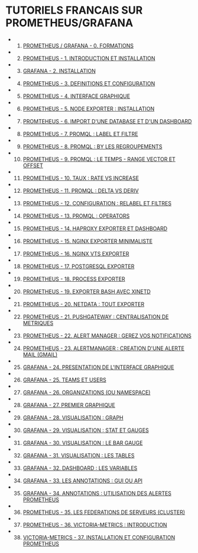 # TUTORIELS FRANCAIS SUR PROMETHEUS/GRAFANA


- 1. [PROMETHEUS / GRAFANA - 0. FORMATIONS](https://www.youtube.com/watch?v=wcTr8Hm7SCQ)
- 2. [PROMETHEUS - 1. INTRODUCTION ET INSTALLATION](https://www.youtube.com/watch?v=ti0YEPZAxMk)
- 3. [GRAFANA - 2. INSTALLATION](https://www.youtube.com/watch?v=ecspEOdtPDc)
- 4. [PROMETHEUS - 3. DEFINITIONS ET CONFIGURATION](https://www.youtube.com/watch?v=ycxQhI0xJb0)
- 5. [PROMETHEUS - 4. INTERFACE GRAPHIQUE](https://www.youtube.com/watch?v=cgtgnKLUabQ)
- 6. [PROMETHEUS - 5. NODE EXPORTER : INSTALLATION](https://www.youtube.com/watch?v=GemiZs4G4vM)
- 7. [PROMTEHEUS - 6. IMPORT D'UNE DATABASE ET D'UN DASHBOARD](https://www.youtube.com/watch?v=iPPTytGM5zE)
- 8. [PROMETHEUS - 7. PROMQL : LABEL ET FILTRE](https://www.youtube.com/watch?v=E9K0RWt1zLw)
- 9. [PROMETHEUS - 8. PROMQL : BY LES REGROUPEMENTS](https://www.youtube.com/watch?v=ImWf1LsycFY)
- 10. [PROMETHEUS - 9. PROMQL : LE TEMPS - RANGE VECTOR ET OFFSET](https://www.youtube.com/watch?v=u1kUJy635JE)
- 11. [PROMETHEUS - 10. TAUX : RATE VS INCREASE](https://www.youtube.com/watch?v=2kahqh28exs)
- 12. [PROMETHEUS - 11. PROMQL : DELTA VS DERIV](https://www.youtube.com/watch?v=b3onfwYxH8E)
- 13. [PROMETHEUS - 12. CONFIGURATION : RELABEL ET FILTRES](https://www.youtube.com/watch?v=kUWzQp0qLes)
- 14. [PROMETHEUS - 13. PROMQL : OPERATORS](https://www.youtube.com/watch?v=JG0pBXiIwpE)
- 15. [PROMETHEUS - 14. HAPROXY EXPORTER ET DASHBOARD](https://www.youtube.com/watch?v=3krW1mZ3IOc)
- 16. [PROMETHEUS - 15. NGINX EXPORTER MINIMALISTE](https://www.youtube.com/watch?v=G7wQEJIB6pA)
- 17. [PROMETHEUS - 16. NGINX VTS EXPORTER](https://www.youtube.com/watch?v=v8clGEy0bFo)
- 18. [PROMETHEUS - 17. POSTGRESQL EXPORTER](https://www.youtube.com/watch?v=XEKy6rUszzE)
- 19. [PROMETHEUS - 18. PROCESS EXPORTER](https://www.youtube.com/watch?v=hAsV9tmis_4)
- 20. [PROMETHEUS - 19. EXPORTER BASH AVEC XINETD](https://www.youtube.com/watch?v=McOvVv9BoRc)
- 21. [PROMETHEUS - 20. NETDATA : TOUT EXPORTER](https://www.youtube.com/watch?v=-BYtt63Eqxs)
- 22. [PROMETHEUS - 21. PUSHGATEWAY : CENTRALISATION DE METRIQUES](https://www.youtube.com/watch?v=Bao-g2k_ZIw)
- 23. [PROMETHEUS - 22. ALERT MANAGER : GEREZ VOS NOTIFICATIONS](https://www.youtube.com/watch?v=8UoGjnTo7jM)
- 24. [PROMETHEUS - 23. ALERTMANAGER : CREATION D'UNE ALERTE MAIL (GMAIL)](https://www.youtube.com/watch?v=b371v8Lc4fI)
- 25. [GRAFANA - 24. PRESENTATION DE L'INTERFACE GRAPHIQUE](https://www.youtube.com/watch?v=4km75nujpfQ)
- 26. [GRAFANA - 25. TEAMS ET USERS](https://www.youtube.com/watch?v=-_bLiqwkv-E)
- 27. [GRAFANA - 26. ORGANIZATIONS (OU NAMESPACE)](https://www.youtube.com/watch?v=xsceVXY-UAg)
- 28. [GRAFANA - 27. PREMIER GRAPHIQUE](https://www.youtube.com/watch?v=ucuV_CIJZ7Q)
- 29. [GRAFANA - 28. VISUALISATION : GRAPH](https://www.youtube.com/watch?v=P4ET3psR6ZQ)
- 30. [GRAFANA - 29. VISUALISATION : STAT ET GAUGES](https://www.youtube.com/watch?v=22IsgRQEMzQ)
- 31. [GRAFANA - 30. VISUALISATION : LE BAR GAUGE](https://www.youtube.com/watch?v=tYVL7o1-Lfc)
- 32. [GRAFANA - 31. VISUALISATION : LES TABLES](https://www.youtube.com/watch?v=yvGOKk4tkv8)
- 33. [GRAFANA - 32. DASHBOARD : LES VARIABLES](https://www.youtube.com/watch?v=N4eK3FtiRRs)
- 34. [GRAFANA - 33. LES ANNOTATIONS : GUI OU API](https://www.youtube.com/watch?v=5HT-XS3lkAA)
- 35. [GRAFANA - 34. ANNOTATIONS : UTILISATION DES ALERTES PROMETHEUS](https://www.youtube.com/watch?v=iNVWikLOJx0)
- 36. [PROMETHEUS - 35. LES FEDERATIONS DE SERVEURS (CLUSTER)](https://www.youtube.com/watch?v=Vz_BTmvD8P4)
- 37. [PROMETHEUS - 36. VICTORIA-METRICS : INTRODUCTION](https://www.youtube.com/watch?v=Oe9vlvBDzDA)
- 38. [VICTORIA-METRICS - 37. INSTALLATION ET CONFIGURATION PROMETHEUS](https://www.youtube.com/watch?v=6AIu6oA_Zag)

